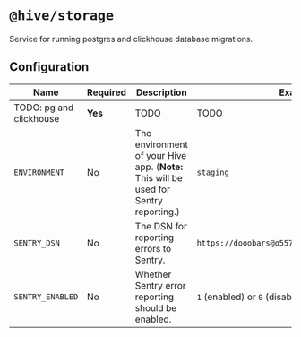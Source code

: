 # `@hive/storage`

Service for running postgres and clickhouse database migrations.

## Configuration

| Name                    | Required | Description                                                                           | Example Value                                        |
| ----------------------- | -------- | ------------------------------------------------------------------------------------- | ---------------------------------------------------- |
| TODO: pg and clickhouse | **Yes**  | TODO                                                                                  | TODO                                                 |
| `ENVIRONMENT`           | No       | The environment of your Hive app. (**Note:** This will be used for Sentry reporting.) | `staging`                                            |
| `SENTRY_DSN`            | No       | The DSN for reporting errors to Sentry.                                               | `https://dooobars@o557896.ingest.sentry.io/12121212` |
| `SENTRY_ENABLED`        | No       | Whether Sentry error reporting should be enabled.                                     | `1` (enabled) or `0` (disabled)                      |
